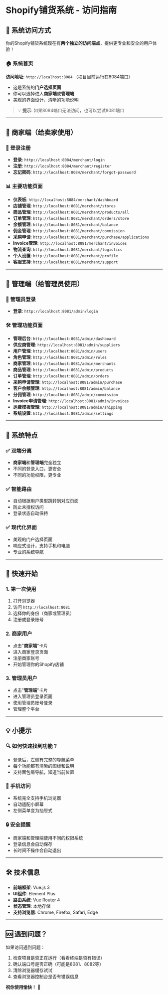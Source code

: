 # Shopify铺货系统 - 访问指南

## 📱 系统访问方式

你的Shopify铺货系统现在有**两个独立的访问端点**，提供更专业和安全的用户体验！

### 🏠 系统首页
**访问地址**: `http://localhost:8084` （项目目前运行在8084端口）

- 这是系统的**门户选择页面**
- 你可以选择进入**商家端**或**管理端**
- 美观的界面设计，清晰的功能说明

> 💡 **提示**: 如果8084端口无法访问，也可以尝试8081端口

---

## 🏪 商家端（给卖家使用）

### 🔐 登录注册
- **登录**: `http://localhost:8084/merchant/login`
- **注册**: `http://localhost:8084/merchant/register`
- **忘记密码**: `http://localhost:8084/merchant/forgot-password`

### 📊 主要功能页面
- **仪表板**: `http://localhost:8084/merchant/dashboard`
- **店铺管理**: `http://localhost:8081/merchant/stores`
- **商品管理**: `http://localhost:8081/merchant/products/all`
- **订单管理**: `http://localhost:8081/merchant/orders/store`
- **余额管理**: `http://localhost:8081/merchant/balance`
- **佣金管理**: `http://localhost:8081/merchant/commission`
- **采购申请**: `http://localhost:8081/merchant/purchase/applications`
- **Invoice管理**: `http://localhost:8081/merchant/invoices`
- **物流查询**: `http://localhost:8081/merchant/logistics`
- **个人设置**: `http://localhost:8081/merchant/profile`
- **客服支持**: `http://localhost:8081/merchant/support`

---

## 🔧 管理端（给管理员使用）

### 🔐 管理员登录
- **登录**: `http://localhost:8081/admin/login`

### 🛠️ 管理功能页面
- **管理后台**: `http://localhost:8081/admin/dashboard`
- **供应商管理**: `http://localhost:8081/admin/suppliers`
- **用户管理**: `http://localhost:8081/admin/users`
- **角色管理**: `http://localhost:8081/admin/roles`
- **商家管理**: `http://localhost:8081/admin/merchants`
- **商品管理**: `http://localhost:8081/admin/products`
- **订单管理**: `http://localhost:8081/admin/orders`
- **采购申请管理**: `http://localhost:8081/admin/purchase`
- **客户余额管理**: `http://localhost:8081/admin/balance`
- **分佣管理**: `http://localhost:8081/admin/commission`
- **Invoice申请管理**: `http://localhost:8081/admin/invoices`
- **运费模板管理**: `http://localhost:8081/admin/shipping`
- **系统设置**: `http://localhost:8081/admin/settings`

---

## 🎯 系统特点

### ✅ 双端分离
- **商家端**和**管理端**完全独立
- 不同的登录入口，更安全
- 不同的功能权限，更专业

### ✅ 智能路由
- 自动根据用户类型跳转到对应页面
- 防止未授权访问
- 登录状态自动保持

### ✅ 现代化界面
- 美观的门户选择页面
- 响应式设计，支持手机和电脑
- 专业的系统导航

---

## 🚀 快速开始

### 1. 第一次使用
1. 打开浏览器
2. 访问 `http://localhost:8081`
3. 选择你的身份（商家或管理员）
4. 注册或登录账号

### 2. 商家用户
- 点击"**商家端**"卡片
- 进入商家登录页面
- 注册商家账号
- 开始管理你的Shopify店铺

### 3. 管理员用户
- 点击"**管理端**"卡片
- 进入管理员登录页面
- 使用管理员账号登录
- 管理整个平台

---

## 💡 小提示

### 🔍 如何快速找到功能？
- 登录后，左侧有完整的导航菜单
- 每个功能都有清晰的图标和说明
- 支持面包屑导航，知道当前位置

### 📱 手机访问
- 系统完全支持手机浏览器
- 自动适配小屏幕
- 左侧菜单变为抽屉式

### 🔒 安全提醒
- 商家端和管理端使用不同的权限系统
- 登录信息会自动保存
- 长时间不操作会自动退出

---

## 🛠️ 技术信息

- **前端框架**: Vue.js 3
- **UI组件**: Element Plus
- **路由系统**: Vue Router 4
- **状态管理**: 本地存储
- **支持浏览器**: Chrome, Firefox, Safari, Edge

---

## 🆘 遇到问题？

如果访问遇到问题：
1. 检查项目是否正在运行（看看终端是否有错误）
2. 确认端口号是否正确（可能是8081、8082等）
3. 清除浏览器缓存试试
4. 查看浏览器控制台是否有错误信息

**祝你使用愉快！** 🎉 